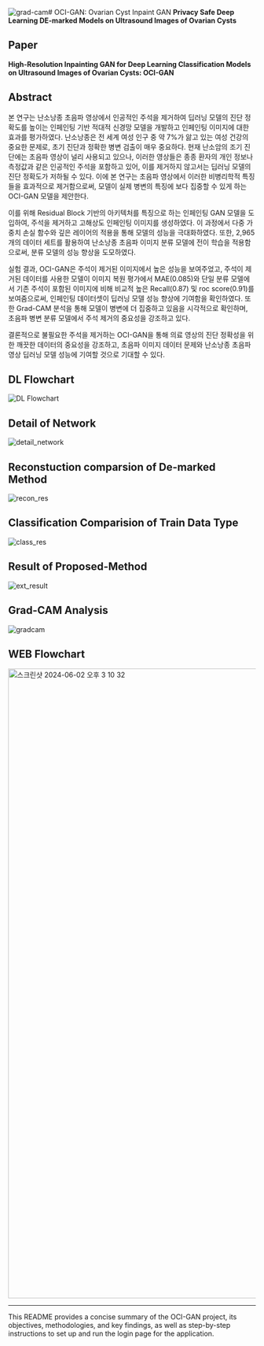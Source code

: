 ![grad-cam](https://github.com/dablro12/HUFS-BME-AI-WEB/assets/54443308/c2b0631d-d94b-43c4-843a-f87c7d808317)# OCI-GAN: Ovarian Cyst Inpaint GAN
**Privacy Safe Deep Learning DE-marked Models on Ultrasound Images of Ovarian Cysts**

## Paper
**High-Resolution Inpainting GAN for Deep Learning Classification Models on Ultrasound Images of Ovarian Cysts: OCI-GAN**

## Abstract
본 연구는 난소낭종 초음파 영상에서 인공적인 주석을 제거하여 딥러닝 모델의 진단 정확도를 높이는 인페인팅 기반 적대적 신경망 모델을 개발하고 인페인팅 이미지에 대한 효과를 평가하였다. 난소낭종은 전 세계 여성 인구 중 약 7%가 앓고 있는 여성 건강의 중요한 문제로, 초기 진단과 정확한 병변 검출이 매우 중요하다. 현재 난소암의 조기 진단에는 초음파 영상이 널리 사용되고 있으나, 이러한 영상들은 종종 환자의 개인 정보나 측정값과 같은 인공적인 주석을 포함하고 있어, 이를 제거하지 않고서는 딥러닝 모델의 진단 정확도가 저하될 수 있다. 이에 본 연구는 초음파 영상에서 이러한 비병리학적 특징들을 효과적으로 제거함으로써, 모델이 실제 병변의 특징에 보다 집중할 수 있게 하는 OCI-GAN 모델을 제안한다.

이를 위해 Residual Block 기반의 아키텍처를 특징으로 하는 인페인팅 GAN 모델을 도입하여, 주석을 제거하고 고해상도 인페인팅 이미지를 생성하였다. 이 과정에서 다중 가중치 손실 함수와 깊은 레이어의 적용을 통해 모델의 성능을 극대화하였다. 또한, 2,965개의 데이터 세트를 활용하여 난소낭종 초음파 이미지 분류 모델에 전이 학습을 적용함으로써, 분류 모델의 성능 향상을 도모하였다.

실험 결과, OCI-GAN은 주석이 제거된 이미지에서 높은 성능을 보여주었고, 주석이 제거된 데이터를 사용한 모델이 이미지 복원 평가에서 MAE(0.085)와 단일 분류 모델에서 기존 주석이 포함된 이미지에 비해 비교적 높은 Recall(0.87) 및 roc score(0.91)를 보여줌으로써, 인페인팅 데이터셋이 딥러닝 모델 성능 향상에 기여함을 확인하였다. 또한 Grad-CAM 분석을 통해 모델이 병변에 더 집중하고 있음을 시각적으로 확인하며, 초음파 병변 분류 모델에서 주석 제거의 중요성을 강조하고 있다.

결론적으로 불필요한 주석을 제거하는 OCI-GAN을 통해 의료 영상의 진단 정확성을 위한 깨끗한 데이터의 중요성을 강조하고, 초음파 이미지 데이터 문제와 난소낭종 초음파 영상 딥러닝 모델 성능에 기여할 것으로 기대할 수 있다.

## DL Flowchart
![DL Flowchart](https://github.com/dablro12/HUFS-BME-AI-WEB/assets/54443308/2fd63288-2259-4a81-957d-4e0d71289217)

## Detail of Network
![detail_network](https://github.com/dablro12/HUFS-BME-AI-WEB/assets/54443308/a21ee5df-b295-4797-bedd-243b5c7ad7de)

## Reconstuction comparsion of De-marked Method
![recon_res](https://github.com/dablro12/HUFS-BME-AI-WEB/assets/54443308/3b89399e-906e-437c-883e-e0bd2af4ba97)

## Classification Comparision of Train Data Type
![class_res](https://github.com/dablro12/HUFS-BME-AI-WEB/assets/54443308/4c73cb3f-7723-42d8-bdfe-0bae954edac7)

## Result of Proposed-Method
![ext_result](https://github.com/dablro12/HUFS-BME-AI-WEB/assets/54443308/c75063f5-f2c2-4794-8f06-a13229839a5f)

## Grad-CAM Analysis
![gradcam](https://github.com/dablro12/HUFS-BME-AI-WEB/assets/54443308/aa934713-459e-4bbb-844c-b4ce61acf65e)

## WEB Flowchart
<img width="1280" alt="스크린샷 2024-06-02 오후 3 10 32" src="https://github.com/dablro12/HUFS-BME-AI-WEB/assets/134537573/102420d9-2c4f-4b7b-ae9e-6d55514d849c">


---
This README provides a concise summary of the OCI-GAN project, its objectives, methodologies, and key findings, as well as step-by-step instructions to set up and run the login page for the application.
